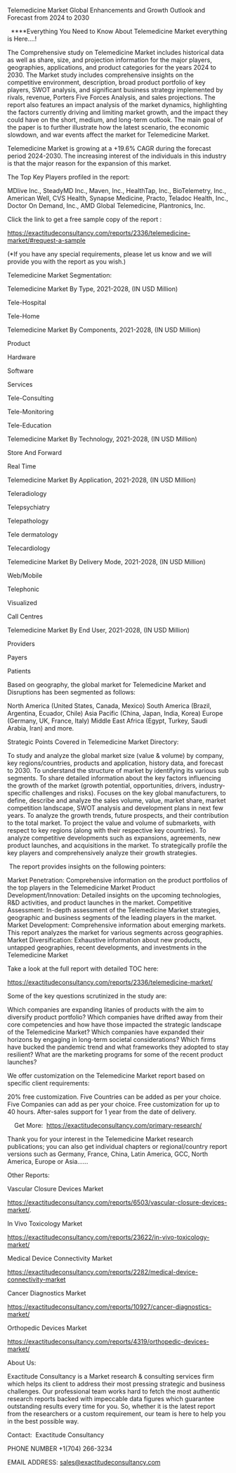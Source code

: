 Telemedicine Market Global Enhancements and Growth Outlook and Forecast from 2024 to 2030

  ****Everything You Need to Know About Telemedicine Market everything is Here....!

The Comprehensive study on Telemedicine Market includes historical data as well as share, size, and projection information for the major players, geographies, applications, and product categories for the years 2024 to 2030. The Market study includes comprehensive insights on the competitive environment, description, broad product portfolio of key players, SWOT analysis, and significant business strategy implemented by rivals, revenue, Porters Five Forces Analysis, and sales projections. The report also features an impact analysis of the market dynamics, highlighting the factors currently driving and limiting market growth, and the impact they could have on the short, medium, and long-term outlook. The main goal of the paper is to further illustrate how the latest scenario, the economic slowdown, and war events affect the market for Telemedicine Market.

Telemedicine Market is growing at a +19.6% CAGR during the forecast period 2024-2030. The increasing interest of the individuals in this industry is that the major reason for the expansion of this market.

The Top Key Players profiled in the report: 

MDlive Inc., SteadyMD Inc., Maven, Inc., HealthTap, Inc., BioTelemetry, Inc., American Well, CVS Health, Synapse Medicine, Practo, Teladoc Health, Inc., Doctor On Demand, Inc., AMD Global Telemedicine, Plantronics, Inc.

Click the link to get a free sample copy of the report :

https://exactitudeconsultancy.com/reports/2336/telemedicine-market/#request-a-sample

(*If you have any special requirements, please let us know and we will provide you with the report as you wish.)

Telemedicine Market Segmentation:

Telemedicine Market By Type, 2021-2028, (IN USD Million)

Tele-Hospital

Tele-Home

Telemedicine Market By Components, 2021-2028, (IN USD Million)

Product

Hardware

Software

Services

Tele-Consulting

Tele-Monitoring

Tele-Education

Telemedicine Market By Technology, 2021-2028, (IN USD Million)

Store And Forward

Real Time

Telemedicine Market By Application, 2021-2028, (IN USD Million)

Teleradiology

Telepsychiatry

Telepathology

Tele dermatology

Telecardiology

Telemedicine Market By Delivery Mode, 2021-2028, (IN USD Million)

Web/Mobile

Telephonic

Visualized

Call Centres

Telemedicine Market By End User, 2021-2028, (IN USD Million)

Providers

Payers

Patients

Based on geography, the global market for Telemedicine Market and Disruptions has been segmented as follows:

North America (United States, Canada, Mexico)
South America (Brazil, Argentina, Ecuador, Chile)
Asia Pacific (China, Japan, India, Korea)
Europe (Germany, UK, France, Italy)
Middle East Africa (Egypt, Turkey, Saudi Arabia, Iran) and more.

Strategic Points Covered in Telemedicine Market Directory:

To study and analyze the global market size (value & volume) by company, key regions/countries, products and application, history data, and forecast to 2030.
To understand the structure of market by identifying its various sub segments.
To share detailed information about the key factors influencing the growth of the market (growth potential, opportunities, drivers, industry-specific challenges and risks).
Focuses on the key global manufacturers, to define, describe and analyze the sales volume, value, market share, market competition landscape, SWOT analysis and development plans in next few years.
To analyze the growth trends, future prospects, and their contribution to the total market.
To project the value and volume of submarkets, with respect to key regions (along with their respective key countries).
To analyze competitive developments such as expansions, agreements, new product launches, and acquisitions in the market.
To strategically profile the key players and comprehensively analyze their growth strategies.

 The report provides insights on the following pointers:

Market Penetration: Comprehensive information on the product portfolios of the top players in the Telemedicine Market
Product Development/Innovation: Detailed insights on the upcoming technologies, R&D activities, and product launches in the market.
Competitive Assessment: In-depth assessment of the Telemedicine Market strategies, geographic and business segments of the leading players in the market.
Market Development: Comprehensive information about emerging markets. This report analyzes the market for various segments across geographies.
Market Diversification: Exhaustive information about new products, untapped geographies, recent developments, and investments in the Telemedicine Market

Take a look at the full report with detailed TOC here:

https://exactitudeconsultancy.com/reports/2336/telemedicine-market/

Some of the key questions scrutinized in the study are:

Which companies are expanding litanies of products with the aim to diversify product portfolio?
Which companies have drifted away from their core competencies and how have those impacted the strategic landscape of the Telemedicine Market?
Which companies have expanded their horizons by engaging in long-term societal considerations?
Which firms have bucked the pandemic trend and what frameworks they adopted to stay resilient?
What are the marketing programs for some of the recent product launches?

We offer customization on the Telemedicine Market report based on specific client requirements:

20% free customization.
Five Countries can be added as per your choice.
Five Companies can add as per your choice.
Free customization for up to 40 hours.
After-sales support for 1 year from the date of delivery.

    Get More:  https://exactitudeconsultancy.com/primary-research/

Thank you for your interest in the Telemedicine Market research publications; you can also get individual chapters or regional/country report versions such as Germany, France, China, Latin America, GCC, North America, Europe or Asia……

Other Reports:

Vascular Closure Devices Market

https://exactitudeconsultancy.com/reports/6503/vascular-closure-devices-market/.

In Vivo Toxicology Market

https://exactitudeconsultancy.com/reports/23622/in-vivo-toxicology-market/

Medical Device Connectivity Market

https://exactitudeconsultancy.com/reports/2282/medical-device-connectivity-market

Cancer Diagnostics Market

https://exactitudeconsultancy.com/reports/10927/cancer-diagnostics-market/

Orthopedic Devices Market

https://exactitudeconsultancy.com/reports/4319/orthopedic-devices-market/

About Us:

Exactitude Consultancy is a Market research & consulting services firm which helps its client to address their most pressing strategic and business challenges. Our professional team works hard to fetch the most authentic research reports backed with impeccable data figures which guarantee outstanding results every time for you. So, whether it is the latest report from the researchers or a custom requirement, our team is here to help you in the best possible way.

Contact:  Exactitude Consultancy

PHONE NUMBER +1(704) 266-3234

EMAIL ADDRESS: sales@exactitudeconsultancy.com
